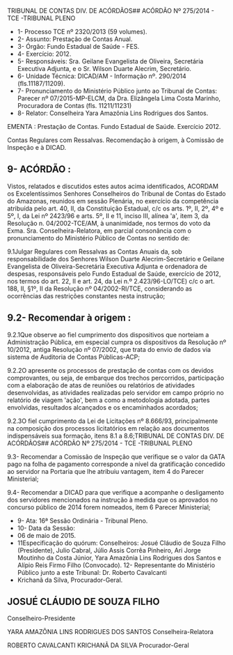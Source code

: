 TRIBUNAL DE CONTAS DIV. DE ACÓRDÃOS## ACÓRDÃO Nº 275/2014 - TCE -TRIBUNAL PLENO

- 1- Processo TCE nº 2320/2013 (59 volumes).
- 2- Assunto: Prestação de Contas Anual.
- 3- Órgão: Fundo Estadual de Saúde - FES.
- 4- Exercício: 2012.
- 5- Responsáveis: Sra. Geilane Evangelista de Oliveira, Secretária Executiva Adjunta, e o Sr. Wilson Duarte Alecrim, Secretário.
- 6- Unidade Técnica: DICAD/AM - Informação nº. 290/2014 (fls.11187/11209).
- 7-  Pronunciamento  do Ministério Público  junto  ao Tribunal  de Contas: Parecer  nº 07/2015-MP-ELCM, da Dra. Elizângela Lima Costa Marinho, Procuradora de Contas (fls. 11211/11231)
- 8- Relator: Conselheira Yara Amazônia Lins Rodrigues dos Santos.

EMENTA :  Prestação  de  Contas.  Fundo  Estadual de Saúde. Exercício 2012.

Contas Regulares com Ressalvas. Recomendação à origem, à Comissão de Inspeção e à DICAD.

## 9- ACÓRDÃO :

Vistos, relatados e discutidos estes autos acima identificados, ACORDAM os Excelentíssimos Senhores Conselheiros do Tribunal de Contas do Estado do Amazonas, reunidos em sessão Plenária, no exercício da competência atribuída pelo  art.  40,  II, da Constituição Estadual, c/c os arts. 1º, II, 2º, 4º e 5º, I, da Lei nº 2423/96 e arts. 5º, II e 11, inciso  III,  alínea  'a',  item  3,  da  Resolução  n.  04/2002-TCE/AM, à  unanimidade, nos termos  do  voto  da  Exma.  Sra.  Conselheira-Relatora, em  parcial  consonância com  o pronunciamento do Ministério Público de Contas no sentido de:

9.1Julgar Regulares com Ressalvas as Contas Anuais da, sob responsabilidade dos Senhores Wilson Duarte Alecrim-Secretário e Geilane Evangelista de Oliveira-Secretária Executiva Adjunta e  ordenadora de despesas, responsáveis pelo Fundo Estadual de Saúde, exercício de 2012, nos termos do art. 22, II e art. 24, da Lei n.º 2.423/96-LO/TCE) c/c o art. 188, II, §1º, II da Resolução nº 04/2002-RI/TCE, considerando as ocorrências das restrições constantes nesta instrução;

## 9.2- Recomendar à origem :

9.2.1Que  observe  ao  fiel  cumprimento  dos  dispositivos  que  norteiam  a Administração  Pública,  em  especial  cumpra  os  dispositivos  da  Resolução  nº  10/2012, antiga Resolução nº 07/2002, que trata do envio de dados via sistema de  Auditoria de Contas Públicas-ACP;

9.2.2O apresente os processos de prestação  de contas com os devidos comprovantes,  ou  seja,  de  embarque  dos  trechos  percorridos,  participação  com  a elaboração de atas de reuniões ou relatórios de atividades desenvolvidas, as atividades realizadas pelo servidor em campo próprio no relatório de viagem 'ação', bem a como a metodologia  adotada,  partes  envolvidas,  resultados  alcançados  e  os  encaminhados acordados;

9.2.3O fiel cumprimento da Lei de Licitações nº 8.666/93, principalmente na composição dos processos licitatórios em relação aos documentos indispensáveis sua formação, itens 8.1 a 8.6;TRIBUNAL DE CONTAS DIV. DE ACÓRDÃOS## ACÓRDÃO Nº 275/2014 - TCE -TRIBUNAL PLENO

9.3-  Recomendar a  Comissão  de Inspeção que  verifique  se  o  valor  da GATA pago  na  folha  de  pagamento  corresponde  a  nível  da  gratificação  concedido  ao servidor na Portaria que lhe atribuiu vantagem, item 4 do Parecer Ministerial;

9.4- Recomendar a  DICAD para que verifique a acompanhe o desligamento dos  servidores  mencionados  na  instrução  à  medida  que  os  aprovados  no  concurso público de 2014 forem nomeados, item 6 Parecer Ministerial;

- 9- Ata: 16ª Sessão Ordinária - Tribunal Pleno.
- 10- Data da Sessão:
- 06 de maio de 2015.
- 11Especificação do quórum: Conselheiros: Josué Cláudio de Souza Filho (Presidente),  Julio  Cabral,  Júlio  Assis  Corrêa  Pinheiro,  Ari  Jorge  Moutinho  da  Costa Júnior, Yara Amazônia Lins Rodrigues dos Santos e Alípio Reis Firmo Filho (Convocado). 12- Representante do Ministério Público junto a este Tribunal: Dr. Roberto Cavalcanti
- Krichanã da Silva, Procurador-Geral.

## JOSUÉ CLÁUDIO DE SOUZA FILHO

Conselheiro-Presidente

YARA AMAZÔNIA LINS RODRIGUES DOS SANTOS Conselheira-Relatora

ROBERTO CAVALCANTI KRICHANÃ DA SILVA Procurador-Geral